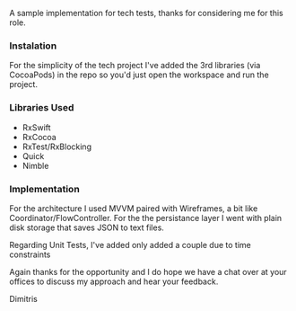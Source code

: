 A sample implementation for tech tests, thanks for considering me for this role.


### Instalation
For the simplicity of the tech project I've added the 3rd libraries (via CocoaPods) in the repo so you'd just open the workspace and run the project.

### Libraries Used
* RxSwift
* RxCocoa
* RxTest/RxBlocking 
* Quick
* Nimble

### Implementation 

For the architecture I used MVVM paired with Wireframes, a bit like Coordinator/FlowController.
For the the persistance layer I went with plain disk storage that saves JSON to text files.

Regarding Unit Tests, I've added only added a couple due to time constraints

Again thanks for the opportunity and I do hope we have a chat over at your offices to discuss my approach and hear your feedback.

Dimitris
